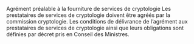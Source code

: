 Agrément préalable à la fourniture de services de cryptologie
Les prestataires de services de cryptologie doivent être agréés par la commission cryptologie.
Les conditions de délivrance de l’agrément aux prestataires de services de cryptologie ainsi que leurs obligations sont définies par décret pris en Conseil des Ministres.
